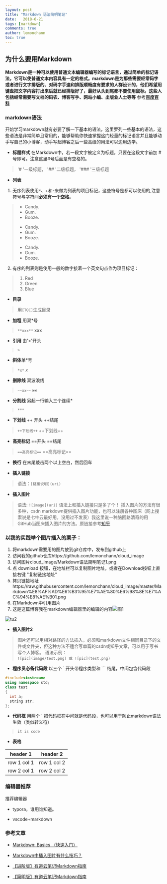 ```yaml
---
layout: post
title: "Markdown 语法简明笔记"
date:   2018-6-21
tags: [markdown]
comments: true
author: lemonchann
toc: true
---
```

## 为什么要用Markdown

**Markdown是一种可以使用普通文本编辑器编写的标记语言，通过简单的标记语法，它可以使普通文本内容具有一定的格式。markdown是为那些需要经常码字或者进行文字排版的、对码字手速和排版顺畅度有要求的人群设计的，他们希望用键盘把文字内容打出来后就已经排版好了，最好从头到尾都不要使用鼠标。这些人包括经常需要写文档的码农、博客写手、网站小编、出版业人士等等** 参考[**百度百科**](https://baike.baidu.com/item/markdown/3245829?fr=aladdin)

<!-- more -->

### markdown语法
开始学习markdown就有必要了解一下基本的语法，这里罗列一些基本的语法，这些语法是非常简单且常用的，能够帮助你快速掌握这门轻量的标记语言并且能够动手写自己的小博客，动手写起博客之后一些高级的用法可以边用边学。

- **标题样式**
在Markdown中，若一段文字被定义为标题，只要在这段文字前加 # 号即可。注意这里#号后面是有空格的。
>'# '一级标题， '## '二级标题， '### '三级标题
- **列表**
1. 无序列表使用`*`、+和-来做为列表的项目标记，这些符号是都可以使用的,注意符号与字符间**必须有一个空格**。
>* Candy.
>* Gum.
>* Booze.
>- Candy.
>- Gum.
>- Booze.
>+ Candy.
>+ Gum.
>+ Booze.

2. 有序的列表则是使用一般的数字接着一个英文句点作为项目标记：
>1. Red
>2. Green
>3. Blue
- **目录**
>用`[TOC]`生成目录
- **加粗** 用双*号
>`**xxx**` **xxx**
- **引用** 由'>'开头
>`>`
- **斜体**单*号
>`*x*` *x*
- **删除线** 双波浪线
>`~~xx~~` ~~xx~~
- **分割线** 另起一行输入三个连续*
>`***` 

- **下划线** ++ 开头 ++结尾
>`++下划线++` ++下划线++

- **高亮标记** ==开头 ==结尾
>`==高亮标记==` ==高亮标记==

- **换行**  在末尾敲击两个以上空白，然后回车

- **插入链接**
>语法：`[链接说明](uri)`

- **插入图片**   
>语法: `![image](uri)` 语法上和插入链接只是多了个！ 插入图片的方法有很多种，csdn markdown提供插入图片功能，也可以注册各种图床（网上搜索说是七牛云最好用，没用过不发表）我这里说一种脑回路清奇的用GitHub当图床插入图片的方法。原链接参考[知乎](https://www.zhihu.com/question/21065229/answer/61070700?utm_medium=social&utm_source=wechat_session)   

### 以我的实践举个图片插入的栗子：

1. 将markdown需要用的图片放到git仓库中，发布到github上
2. 访问我的github仓库https://github.com/lemonchann/cloud_image
3. 访问图片cloud_image/Markdown语法简明笔记1.png 
4. 点 download 按钮，在地址栏可以复制图片地址，或者在Download按钮上直接右键 "复制链接地址"
5. 拷贝链接地址https://raw.githubusercontent.com/lemonchann/cloud_image/master/Markdown%E8%AF%AD%E6%B3%95%E7%AE%80%E6%98%8E%E7%AC%94%E8%AE%B01.png
6. 在Markdown中引用图片
7. 这是这篇博客我在markdown编辑器里的编辑的内容![图1](https://github.com/lemonchann/lemonchann.github.io/raw/master/images/2018-6-21-Markdown_brief_syntactic/Markdown%E8%AF%AD%E6%B3%95%E7%AE%80%E6%98%8E%E7%AC%94%E8%AE%B01.png)

  ![tu2](https://github.com/lemonchann/lemonchann.github.io/raw/master/images/2018-6-21-Markdown_brief_syntactic/Markdown%E8%AF%AD%E6%B3%95%E7%AE%80%E6%98%8E%E7%AC%94%E8%AE%B02.png)

- **插入图片2**
> 图片还可以用相对路径的方法插入，必须和markdown文件相同目录下的文件或文件夹，但这种方法不适合写单篇的csdn或知乎文章，可以用于写书写个人博客。
> 语法示例：   
> `![pic](image/test.png) 或 ![pic](test.png)`

- **程序员必备代码段**  以三个 ` 开头带程序类型和 ``` 结尾，中间包含代码段
```c++
#include<iostream>
using namespace std;
class test
{
  int a;
  string str;
};
```
- **代码框** 用两个 ` 把代码框在中间就是代码段，也可以用于防止markdown语法生效（类似转义符）   

>`it is code`

- **表格**   

header 1 | header 2  
---|---   
row 1 col 1 | row 1 col 2  
row 2 col 1 | row 2 col 2



### 编辑器推荐

推荐编辑器

- typora，谁用谁知道。

- vscode+markdown



### 参考文章
- [Markdown: Basics （快速入门）](http://wowubuntu.com/markdown/basic.html)
- [Markdown中插入图片有什么技巧？](https://www.zhihu.com/question/21065229/answer/61070700?utm_medium=social&utm_source=wechat_session)

- [【进阶版】有道云笔记Markdown指南](http://note.youdao.com/iyoudao/?p=2445)
- [【简明版】有道云笔记Markdown指南](http://note.youdao.com/iyoudao/?p=2411)